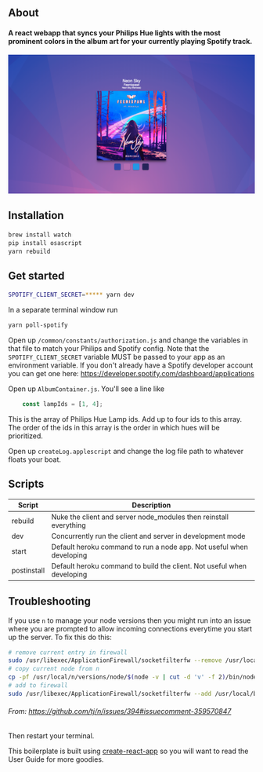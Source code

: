 
## About
#### A react webapp that syncs your Philips Hue lights with the most prominent colors in the album art for your currently playing Spotify track.

<img src="example-screenshot.png" alt="example-screenshot">

## Installation


```bash
brew install watch
pip install osascript
yarn rebuild
```

## Get started

```bash
SPOTIFY_CLIENT_SECRET=***** yarn dev
```

In a separate terminal window run
```bash
yarn poll-spotify
```

Open up `/common/constants/authorization.js` and change the variables in that file to match your Philips and Spotify config. Note that the `SPOTIFY_CLIENT_SECRET` variable MUST be passed to your app as an environment variable.
If you don't already have a Spotify developer account you can get one here: https://developer.spotify.com/dashboard/applications

Open up `AlbumContainer.js`. You'll see a line like

```javascript
    const lampIds = [1, 4];
```

This is the array of Philips Hue Lamp ids. Add up to four ids to this array. The order of the ids in this array is the order in which hues will be prioritized.

Open up `createLog.applescript` and change the log file path to whatever floats your boat.

## Scripts
| Script | Description |
|---|---|
| rebuild | Nuke the client and server node_modules then reinstall everything |
| dev | Concurrently run the client and server in development mode |
| start | Default heroku command to run a node app. Not useful when developing |
| postinstall | Default heroku command to build the client. Not useful when developing |

## Troubleshooting
If you use `n` to manage your node versions then you might run into an issue where you are prompted to allow incoming connections everytime you start up the server. To fix this do this:
```bash
# remove current entry in firewall
sudo /usr/libexec/ApplicationFirewall/socketfilterfw --remove /usr/local/bin/node && \
# copy current node from n
cp -pf /usr/local/n/versions/node/$(node -v | cut -d 'v' -f 2)/bin/node /usr/local/bin && \
# add to firewall
sudo /usr/libexec/ApplicationFirewall/socketfilterfw --add /usr/local/bin/node
```
###### From: https://github.com/tj/n/issues/394#issuecomment-359570847

Then restart your terminal.

This boilerplate is built using [create-react-app](https://github.com/facebookincubator/create-react-app) so you will want to read the User Guide for more goodies.
